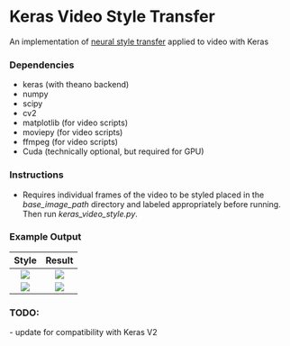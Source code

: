 # Keras Video Style Transfer

<p> An implementation of <a href="https://github.com/titu1994/Neural-Style-Transfer">neural style transfer</a> applied to video with Keras</p>

<h3>Dependencies</h3>
<ul>
<li>keras (with theano backend)</li>
<li>numpy</li>
<li>scipy</li>
<li>cv2</li>
<li>matplotlib (for video scripts)</li>
<li>moviepy (for video scripts)</li>
<li>ffmpeg (for video scripts)</li>
<li>Cuda (technically optional, but required for GPU)</li>
</ul>

<h3>Instructions</h3>
<ul>
<li>Requires individual frames of the video to be styled placed in the <em>base_image_path</em> directory and labeled appropriately before running. Then run <em>keras_video_style.py</em>.</li>
</ul>

<h3>Example Output</h3>

Style            |  Result
:-------------------------:|:-------------------------:
![](https://github.com/rdcolema/keras-neural-style-transfer/blob/master/examples/style_images/fire.jpg)  |  ![](https://media.giphy.com/media/3oriNKT125H9nllol2/source.gif)
![](https://github.com/rdcolema/keras-neural-style-transfer/blob/master/examples/style_images/kandinsky.jpg)  |  ![](https://media.giphy.com/media/3o7TKO1r6OdGpZz4m4/source.gif)


<h3>TODO:</h3>
- update for compatibility with Keras V2

